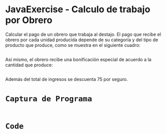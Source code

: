 <H1>JavaExercise - Calculo de trabajo por Obrero</H1>
<P>Calcular el pago de un obrero que trabaja al destajo. El pago que recibe el obrero por cada unidad producida depende de su categoría y del tipo de producto que produce, como se muestra en el siguiente cuadro:</P>

<img src="https://imgur.com/3SwWhBh.png" alt="">
<p>Así mismo, el obrero recibe una bonificación especial de acuerdo a la cantidad que produce:</p>
<img src="https://imgur.com/RcVD1jH.png" alt="">
<p>Además del total de ingresos se descuenta 75 por seguro. </p>

<h1><code>Captura de Programa</code></h1>

<img src="https://imgur.com/bMGE15o.png" alt="">

<h1><code>Code</code></h1>

<img src="https://imgur.com/3mUsL6z.png" alt="">